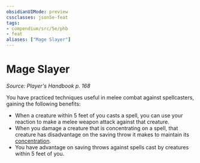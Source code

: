 ```yaml
---
obsidianUIMode: preview
cssclasses: json5e-feat
tags:
- compendium/src/5e/phb
- feat
aliases: ["Mage Slayer"]
---
```

# Mage Slayer
*Source: Player's Handbook p. 168*  

You have practiced techniques useful in melee combat against spellcasters, gaining the following benefits:

- When a creature within 5 feet of you casts a spell, you can use your reaction to make a melee weapon attack against that creature.  
- When you damage a creature that is concentrating on a spell, that creature has disadvantage on the saving throw it makes to maintain its [concentration](conditions.md#concentration).  
- You have advantage on saving throws against spells cast by creatures within 5 feet of you.